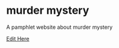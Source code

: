 # murder mystery
A pamphlet website about murder mystery

[Edit Here](https://diy-paw.com/~/gh/haniakhawar/murdermystery)

